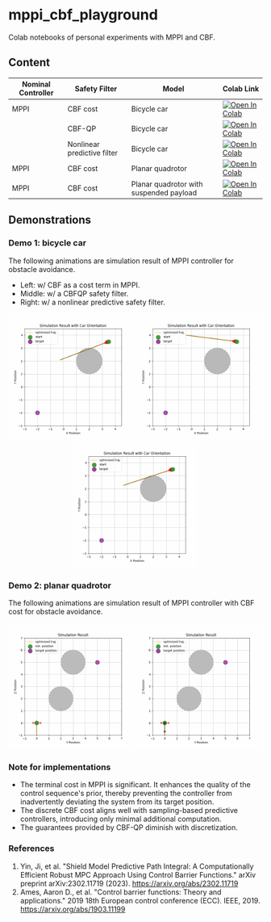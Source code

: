 # mppi_cbf_playground
Colab notebooks of personal experiments with MPPI and CBF.

## Content


| Nominal Controller | Safety Filter               | Model                                   | Colab Link                                                                                                                                                                                             |
| ------------------ | --------------------------- | --------------------------------------- | ------------------------------------------------------------------------------------------------------------------------------------------------------------------------------------------------------ |
| MPPI               | CBF cost                    | Bicycle car                             | [![Open In Colab](https://colab.research.google.com/assets/colab-badge.svg)](https://colab.research.google.com/github/shaoanlu/mppi_cbf_playground/blob/main/bicycle_mppi_cbf_shielding.ipynb)         |
|                    | CBF-QP                      | Bicycle car                             | [![Open In Colab](https://colab.research.google.com/assets/colab-badge.svg)](https://colab.research.google.com/github/shaoanlu/mppi_cbf_playground/blob/main/bicycle_mppi_cbf_shielding.ipynb)         |
|                    | Nonlinear predictive filter | Bicycle car                             | [![Open In Colab](https://colab.research.google.com/assets/colab-badge.svg)](https://colab.research.google.com/github/shaoanlu/mppi_cbf_playground/blob/main/bicycle_mppi_cbf_shielding.ipynb)         |
| MPPI               | CBF cost                    | Planar quadrotor                        | [![Open In Colab](https://colab.research.google.com/assets/colab-badge.svg)](https://colab.research.google.com/github/shaoanlu/mppi_cbf_playground/blob/main/planar_quadrotor_mppi_cbf.ipynb)          |
| MPPI               | CBF cost                    | Planar quadrotor with suspended payload | [![Open In Colab](https://colab.research.google.com/assets/colab-badge.svg)](https://colab.research.google.com/github/shaoanlu/mppi_cbf_playground/blob/main/planar_quadrotor_pendulum_mppi_cbf.ipynb) |

## Demonstrations
### Demo 1: bicycle car
The following animations are simulation result of MPPI controller for obstacle avoidance.
- Left: w/ CBF as a cost term in MPPI.
- Middle: w/ a CBFQP safety filter.
- Right: w/ a nonlinear predictive safety filter.
<p align="center">
  <img src="assets/bicycle_mppi_cbf_anim.gif" width=250> <img src="assets/bicycle_mppi_cbfqp_anim.gif" width=250> <img src="assets/bicycle_mppi_shielding_anim.gif" width=250>
</p>

### Demo 2: planar quadrotor
The following animations are simulation result of MPPI controller with CBF cost for obstacle avoidance.
<p align="center">
  <img src="assets/2Dquadrotor_mppi_cbf_anim.gif" width=250> <img src="assets/2Dquadrotor_pendulum_mppi_cbf_anim.gif" width=250>
</p>


### Note for implementations
- The terminal cost in MPPI is significant. It enhances the quality of the control sequence's prior, thereby preventing the controller from inadvertently deviating the system from its target position.
- The discrete CBF cost aligns well with sampling-based predictive controllers, introducing only minimal additional computation.
- The guarantees provided by CBF-QP diminish with discretization.


### References
1. Yin, Ji, et al. "Shield Model Predictive Path Integral: A Computationally Efficient Robust MPC Approach Using Control Barrier Functions." arXiv preprint arXiv:2302.11719 (2023). https://arxiv.org/abs/2302.11719
2. Ames, Aaron D., et al. "Control barrier functions: Theory and applications." 2019 18th European control conference (ECC). IEEE, 2019. https://arxiv.org/abs/1903.11199
